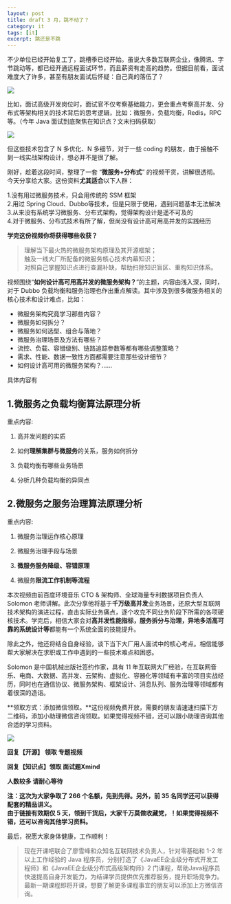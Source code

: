 ```yaml
---
layout: post
title: draft 3 月，跳不动了？
category: it
tags: [it]
excerpt: 跳还是不跳
---
```




不少单位已经开始复工了，跳槽季已经开始。虽说大多数互联网企业，像腾讯、字节跳动等，都已经开通远程面试环节，而且薪资有走高的趋势。但据目前看，面试难度大了许多，甚至有朋友面试后怀疑：自己真的落伍了？

![](https://favorites.ren/assets/images/2020/it/kaikeba01.jpeg)


比如，面试高级开发岗位时，面试官不仅考察基础能力，更会重点考察高并发、分布式等架构相关的技术背后的思考逻辑，比如：微服务，负载均衡，Redis，RPC等。（今年 Java 面试到底聚焦在知识点？文末扫码获取）

![](https://favorites.ren/assets/images/2020/it/kaikeba02.jpeg)


但这些技术包含了 N 多优化、N 多细节，对于一些 coding 的朋友，由于接触不到一线实战架构设计，想必并不是很了解。

刚好，趁着这段时间，整理了一套 “**微服务+分布式**” 的视频干货，讲解很透彻。今天分享给大家。这份资料**尤其适合**以下人群：

1.没有用过微服务技术，只会用传统的 SSM 框架   
2.用过 Spring Cloud、Dubbo等技术，但是只限于使用，遇到问题基本无法解决   
3.从来没有系统学习微服务、分布式架构，觉得架构设计是遥不可及的  
4.对于微服务、分布式技术有所了解，但尚没有设计高可用高并发的实践经历  

**学完这份视频你将获得哪些收获？**

>理解当下最火热的微服务架构原理及其开源框架；  
>触及一线大厂所配备的微服务核心技术内幕知识；  
>对照自己掌握知识点进行查漏补缺，帮助扫除知识盲区、重构知识体系。  

视频围绕“**如何设计高可用高并发的微服务架构？**”的主题，内容由浅入深，同时，对于 Dubbo 负载均衡和服务治理也作出重点解读。其中涉及到很多微服务相关的核心技术和设计难点，比如：

- 微服务架构究竟学习那些内容？
- 微服务如何拆分？
- 微服务如何选型、组合与落地？
- 微服务治理场景及方法有哪些？
- 流控、负载、容错级别、链路追踪参数等都有哪些调整策略？
- 需求、性能、数据一致性方面都需要注意那些设计细节？
- 如何设计高可用的微服务架构？……

具体内容有

## 1.微服务之负载均衡算法原理分析 

重点内容:

1. 高并发问题的实质

2. 如何**理解集群与微服务**的关系，服务如何拆分

3. 负载均衡有哪些业务场景

4. 分析几种负载均衡的异同点



## 2.微服务之服务治理算法原理分析 

重点内容:

1. 微服务治理运作核心原理

2. 微服务治理手段与场景

3. **微服务服务降级、容错原理**

4. 微服务**限流工作机制等流程**


本次视频由前百度环境音乐 CTO & 架构师、全球海量专利数据项目负责人 Solomon 老师讲解。此次分享他将基于**千万级高并发**业务场景，还原大型互联网技术架构的演进过程，直击实际业务痛点，逐个攻克不同业务阶段下所需的各项硬核技术。学完后，相信大家会对**高并发性能指标，服务拆分与治理，异地多活高可靠的系统设计等**都能有一个系统全面的技能提升。

除此之外，他还将结合自身经验，谈下当下大厂用人面试中的核心考点。相信能够帮大家解决在求职或工作中遇到的一些技术难点和困惑。

Solomon 是中国机械出版社签约作家，具有 11 年互联网大厂经验，在互联网音乐、电商、大数据、高并发、云架构、虚拟化、容器化等领域有丰富的项目实战经历，同时也在通信协议、微服务架构、框架设计、消息队列、服务治理等领域都有着很深的造诣。


**领取方式：添加微信领取。**这份视频免费开放，需要的朋友请速速扫描下方二维码，添加小助理微信咨询领取。如果觉得视频不错，还可以跟小助理咨询其他合适的学习资料。

![](https://favorites.ren/assets/images/2020/it/kaikeba03.png)

**回复【开源】 领取 专题视频**

**回复【知识点】领取 面试题Xmind**

**人数较多  请耐心等待**


**注：这次为大家争取了 266 个名额，先到先得。另外，前 35 名同学还可以获得配套的精品讲义。  
由于链接有效期仅 5 天，领到干货后，大家千万莫做收藏党，！如果觉得视频不错，还可以咨询其他学习资料。**

最后，祝愿大家身体健康，工作顺利！

>现在开课吧联合了廖雪峰和众知名互联网技术负责人，针对零基础和 1-2 年以上工作经验的 Java 程序员，分别打造了《JavaEE企业级分布式开发工程师》和《JavaEE企业级分布式高级架构师》2 门课程，帮助Java程序员快速提高自身开发能力，为结课学员提供优先推荐服务，提升职场竞争力。
最新一期课程即将开课，想要了解更多课程事宜的朋友可以添加上方微信咨询。
